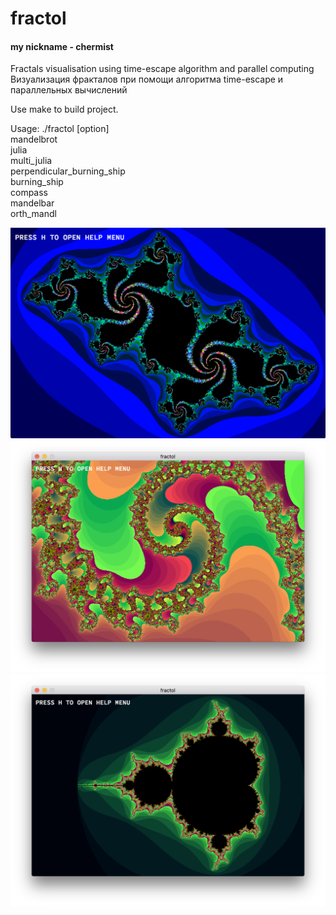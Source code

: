 # fractol
#### my nickname - chermist

Fractals visualisation using time-escape algorithm and parallel computing
Визуализация фракталов при помощи алгоритма time-escape и параллельных вычислений

Use make to build project.  

Usage:	./fractol [option]  
	mandelbrot  
	julia  
	multi_julia  
	perpendicular_burning_ship  
	burning_ship  
	compass  
	mandelbar  
	orth_mandl  

![julia1](https://raw.githubusercontent.com/sabrusrin/fractol/master/images/julia1.png)
![julia2](https://raw.githubusercontent.com/sabrusrin/fractol/master/images/julia2.png)
![mandelbrot](https://raw.githubusercontent.com/sabrusrin/fractol/master/images/mandelbrot.png)
